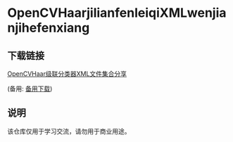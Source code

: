 # OpenCVHaarjilianfenleiqiXMLwenjianjihefenxiang

## 下载链接
[OpenCVHaar级联分类器XML文件集合分享](https://pan.quark.cn/s/1cbad14f8394) 

(备用: [备用下载](https://pan.baidu.com/s/1Xrp42AFxZYYR3YtfzUrBwQ?pwd=1234))

## 说明

该仓库仅用于学习交流，请勿用于商业用途。
